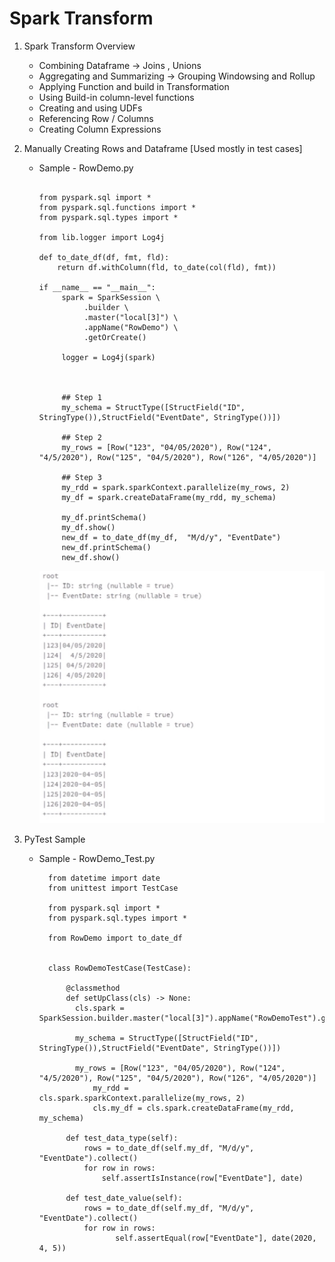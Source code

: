 # Spark Transform 


1.  Spark Transform Overview

      -  Combining Dataframe -> Joins , Unions
	  -  Aggregating and Summarizing -> Grouping Windowsing and Rollup 
	  -  Applying Function and build in Transformation
      -  Using Build-in column-level functions
      -  Creating and using UDFs
      -  Referencing Row / Columns
      -  Creating Column Expressions	  

       	  


2.  Manually Creating Rows and Dataframe [Used mostly in test cases]

      	  
	      
	  - Sample - RowDemo.py
		  
          ```
          
		  from pyspark.sql import *
		  from pyspark.sql.functions import *
		  from pyspark.sql.types import *
		  
		  from lib.logger import Log4j
		  
		  def to_date_df(df, fmt, fld):
			  return df.withColumn(fld, to_date(col(fld), fmt))
		  
		  if __name__ == "__main__":
		       spark = SparkSession \
			        .builder \
					.master("local[3]") \
					.appName("RowDemo") \
					.getOrCreate()

			   logger = Log4j(spark)

		  
		  
			   ## Step 1
			   my_schema = StructType([StructField("ID", StringType()),StructField("EventDate", StringType())])
          
			   ## Step 2
			   my_rows = [Row("123", "04/05/2020"), Row("124", "4/5/2020"), Row("125", "04/5/2020"), Row("126", "4/05/2020")]
		  
			   ## Step 3
			   my_rdd = spark.sparkContext.parallelize(my_rows, 2)
			   my_df = spark.createDataFrame(my_rdd, my_schema)

			   my_df.printSchema()
		       my_df.show()	
               new_df = to_date_df(my_df,  "M/d/y", "EventDate")
		       new_df.printSchema()
		       new_df.show()		  
		  
          ```		  
	  
           ![alt text](https://github.com/IAmZero247/spark-setup/blob/main/repo_images/data_frame_creation.jpg?raw=true)
	  
	  
3.  PyTest Sample  
          
	  - Sample - RowDemo_Test.py
    
          ```
			from datetime import date
			from unittest import TestCase

			from pyspark.sql import *
			from pyspark.sql.types import *

			from RowDemo import to_date_df


			class RowDemoTestCase(TestCase):

			    @classmethod
			    def setUpClass(cls) -> None:
			      cls.spark = SparkSession.builder.master("local[3]").appName("RowDemoTest").getOrCreate()
				
				  my_schema = StructType([StructField("ID", StringType()),StructField("EventDate", StringType())])
				 
				  my_rows = [Row("123", "04/05/2020"), Row("124", "4/5/2020"), Row("125", "04/5/2020"), Row("126", "4/05/2020")]
			          my_rdd = cls.spark.sparkContext.parallelize(my_rows, 2)
			          cls.my_df = cls.spark.createDataFrame(my_rdd, my_schema)

                def test_data_type(self):
				    rows = to_date_df(self.my_df, "M/d/y", "EventDate").collect()
				    for row in rows:
				        self.assertIsInstance(row["EventDate"], date)

                def test_date_value(self):
				    rows = to_date_df(self.my_df, "M/d/y", "EventDate").collect()
				    for row in rows:
			               self.assertEqual(row["EventDate"], date(2020, 4, 5))
		  ```
	  

